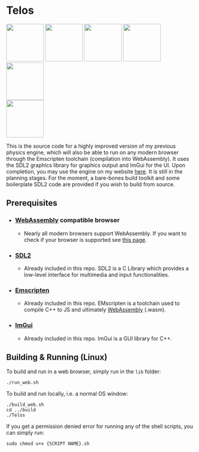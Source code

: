 # Telos 
<img src="https://github.com/Argyraspides/Sarissa/assets/95353936/88658146-38ca-4dc7-896f-4166f3aed94a" width="auto" height="100"></img>
<img src="https://github.com/Argyraspides/Sarissa/assets/95353936/bd56954d-c437-493e-9231-f8ed43eeab45" width="auto" height="100"></img>
<img src="https://github.com/Argyraspides/Sarissa/assets/95353936/974f9011-08a2-4f5e-8a65-1d8b1b1bab1b" width="auto" height="100"></img>
<img src="https://github.com/Argyraspides/Telos/assets/95353936/17432b8f-b17f-4222-92f0-c97231afbb0a" width="auto" height="100"></img> 
<img src="https://github.com/Argyraspides/Telos/assets/95353936/2fd4e08b-a1af-4f22-936e-c82f46fe4a7c" width="auto" height="100"></img>  
<img src="https://github.com/Argyraspides/Sarissa/assets/95353936/6e619ad7-d610-431d-9c0f-76ac519d074b" width="auto" height="100"></img>  


This is the source code for a highly improved version of my previous physics engine, which will also be able to run on any modern browser through the Emscripten toolchain (compilation into WebAssembly).
It uses the SDL2 graphics library for graphics output and ImGui for the UI. Upon completion, you may use the engine on my website [here](https://gaugamela.me). It is still in the planning stages. For the moment, a bare-bones build toolkit and 
some boilerplate SDL2 code are provided if you wish to build from source.

## Prerequisites
- ### [WebAssembly](https://developer.mozilla.org/en-US/docs/WebAssembly) compatible browser
  - Nearly all modern browsers support WebAssembly. If you want to check if your browser is supported see [this page](https://caniuse.com/wasm).
- ### [SDL2](https://www.libsdl.org/)
  - Already included in this repo. SDL2 is a C Library which provides a low-level interface for multimedia and input functionalities.
- ### [Emscripten](https://emscripten.org/index.html)
  - Already included in this repo. EMscripten is a toolchain used to compile C++ to JS and ultimately [WebAssembly](https://developer.mozilla.org/en-US/docs/WebAssembly) (.wasm).
- ### [ImGui](https://github.com/ocornut/imgui)
  - Already included in this repo. ImGui is a GUI library for C++.
## Building & Running (Linux)
To build and run in a web browser, simply run in the ``lib`` folder:
```
./run_web.sh
```
To build and run locally, i.e. a normal OS window:
```
./build_web.sh
cd ../build
./Telos
```

If you get a permission denied error for running any of the shell scripts, you can simply run:
```
sudo chmod u+x {SCRIPT NAME}.sh
```
